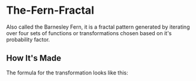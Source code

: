 # The-Fern-Fractal
 Also called the Barnesley Fern, it is a fractal pattern generated by iterating over four sets of functions or transformations chosen based on it's probability factor.

 ## How It's Made
 The formula for the transformation looks like this:
    